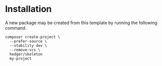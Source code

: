# Installation

A new package may be created from this template by running the following command.

```shell
composer create-project \
  --prefer-source \
  --stability dev \
  --remove-vcs \
  hedger/skeleton
  my-project
```
